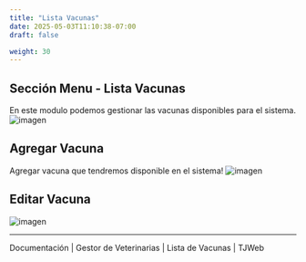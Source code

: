 ```yaml
---
title: "Lista Vacunas"
date: 2025-05-03T11:10:38-07:00
draft: false

weight: 30
---
```


## Sección Menu - Lista Vacunas
En este modulo podemos gestionar las vacunas disponibles para el sistema.
![imagen](/proyectos/veterinarias/lista_vacunas_opt.png)

## Agregar Vacuna
Agregar vacuna que tendremos disponible en el sistema!
![imagen](/proyectos/veterinarias/lista_vacunas_agregar_opt.png)

## Editar Vacuna
![imagen](/proyectos/veterinarias/lista_vacunas_editar_opt.png)

***
Documentación | Gestor de Veterinarias | Lista de Vacunas | TJWeb


